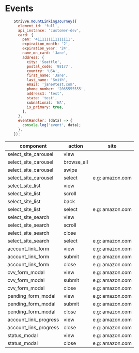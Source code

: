 # Events
```js
    Strivve.mountLinkingJourney({
      element_id: 'full',
      api_instance: 'customer-dev',
      card: {
        pan: '4111111111111111',
        expiration_month: '2',
        expiration_year: '24',
        name_on_card: 'Jane',
        address: {
          city: 'Seattle',
          postal_code: '98177',
          country: 'USA',
          first_name: 'Jane',
          last_name: 'Smith',
          email: 'jane@test.com',
          phone_number: '2065555555',
          address1: 'test',
          state: 'test',
          subnational: 'WA',
          is_primary: true,
        },
      },
      eventHandler: (data) => {
        console.log('event', data);
      },
    });
```

| component             | action  | site           |
|-----------------------|---------|----------------|
| select_site_carousel  | view    |            |
| select_site_carousel  | browse_all    |            |
| select_site_carousel  | swipe   |            |
| select_site_carousel  | select  | e.g: amazon.com|
| select_site_list      | view    |            |
| select_site_list      | scroll  |            |
| select_site_list      | back    |            |
| select_site_list      | select  | e.g: amazon.com|
| select_site_search    | view    |            |
| select_site_search    | scroll  |            |
| select_site_search    | close   |            |
| select_site_search    | select  | e.g: amazon.com|
| account_link_form     | view    | e.g: amazon.com|
| account_link_form     | submit  | e.g: amazon.com|
| account_link_form     | close  | e.g: amazon.com|
| cvv_form_modal        | view    | e.g: amazon.com|
| cvv_form_modal        | submit  | e.g: amazon.com|
| cvv_form_modal        | close  | e.g: amazon.com|
| pending_form_modal    | view    | e.g: amazon.com|
| pending_form_modal    | submit  | e.g: amazon.com|
| pending_form_modal    | close  | e.g: amazon.com|
| account_link_progress| view    | e.g: amazon.com|
| account_link_progress| close  | e.g: amazon.com|
| status_modal         | view    | e.g: amazon.com|
| status_modal         | close  | e.g: amazon.com|
